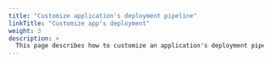 ```yaml
---
title: "Customize application's deployment pipeline"
linkTitle: "Customize app's deployment"
weight: 3
description: >
  This page describes how to customize an application's deployment pipeline with PipeCD defined stages.
---
```

